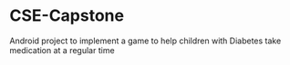 # CSE-Capstone

Android project to implement a game to help children with Diabetes take medication at a regular time
